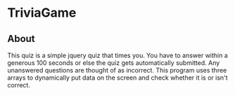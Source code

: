 # TriviaGame

## About

This quiz is a simple jquery quiz that times you. You have to answer within a generous 100 seconds or else the quiz gets automatically submitted. Any unanswered questions are thought of as incorrect. This program uses three arrays to dynamically put data on the screen and check whether it is or isn't correct.